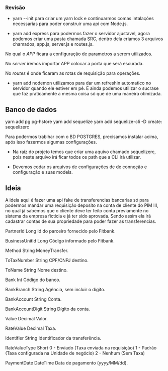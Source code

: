 ### Revisão

- yarn --init para criar um yarn lock e continuarmos comas intalações necessarias para poder construir uma api com Node.js.

- yarn add express para podermos fazer o servidor ajustavel, agora podemos criar uma pasta chamada SRC, dentro dela criamos 3 arquivos chamados, app.js, server.js e routes.js.

No qual o _APP_ ficara a configuração de parametros a serem utilizados.

No _server_ iremos importar APP colocar a porta que será escurada.

No _routes_ é onde ficaram as rotas de requisição para operações.

- yarn add nodemon utilizamos para dar um refreshin automatico no servidor quando ele estiver em pé. E ainda podemos utilizar o sucrase que faz praticamente a mesma coisa só que de uma maneira otimizada.

## Banco de dados

yarn add pg pg-hstore
yarn add sequelize
yarn add sequelize-cli -D
create: sequelizerc

Para podermos trablhar com o BD POSTGRES, precisamos instalar acima, após isso fazermos algumas configurações.

- Na raiz do projeto temos que criar uma aquivo chamado sequelizerc, pois neste arquivo irá ficar todos os path que a CLI irá utilizar.

- Devemos codar os arquivos de configurações de de conneção e configuração e suas models.

## Ideia

A ideia aqui é fazer uma api fake de transferencias bancarias só para podermos mandar uma requisição deposito na conta de cliente do PIM III, no qual já sabemos que o cliente deve ter feito conta previamente no sistema da empresa ficticia e já ter sido aprovada. Sendo assim ela irá cadastrar contas de sua propriedade para poder fazer as transferencias.

PartnerId Long
Id do parceiro fornecido pelo Fitbank.

BusinessUnitId Long
Código informado pelo Fitbank.

Method String
MoneyTransfer.

ToTaxNumber String
CPF/CNPJ destino.

ToName String
Nome destino.

Bank Int
Código do banco.

BankBranch String
Agência, sem incluir o dígito.

BankAccount String
Conta.

BankAccountDigit String
Dígito da conta.

Value Decimal
Valor.

RateValue Decimal
Taxa.

Identifier String
Identificador da transferência.

RateValueType Short
0 - Enviado (Taxa enviada na requisição)
1 - Padrão (Taxa configurada na Unidade de negócio)
2 - Nenhum (Sem Taxa)

PaymentDate DateTime
Data de pagamento (yyyy/MM/dd).
